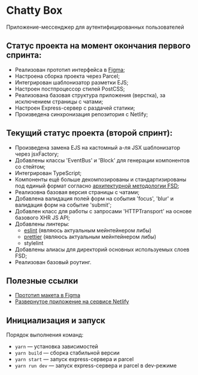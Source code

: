 # Chatty Box
Приложение-мессенджер для аутентифицированных пользователей

## Статус проекта на момент окончания первого спринта:
- Реализован прототип интерфейса в [Figma](https://www.figma.com/file/X6gpLBwpIw0qiFh7bs9p4K/Messenger-UI-Kit?node-id=0%3A1&t=QekbQWmKP3BYQ8MO-1);
- Настроена сборка проекта через Parcel;
- Интегрирован шаблонизатор разметки EJS;
- Настроен постпроцессор стилей PostCSS;
- Реализована базовая структура приложения (верстка), за исключением страницы с чатами;
- Настроен Express-сервер с раздачей статики;
- Произведена синхронизация репозитория с Netlify;

## Текущий статус проекта (второй спринт):
- Произведена замена EJS на кастомный а-ля JSX шаблонизатор через jsxFactory;
- Добавлены классы 'EventBus' и 'Block' для генерации компонентов со стейтом;
- Интегрирован TypeScript;
- Компоненты ещё больше декомпозированы и стандартизированы под единый формат согласно [архитектурной методологии FSD](https://feature-sliced.design/ru/);
- Реализовна базовая версия страницы с чатами;
- Добавлена валидация полей форм на события 'focus', 'blur' и валидация форм на событие 'submit';
- Добавлен класс для работы с запросами 'HTTPTransport' на основе базового XHR JS API;
- Добавлены линтеры:
    - [eslint](https://www.npmjs.com/package/@atlascommunity/eslint-config) (являюсь актуальным мейнтейнером либы)
    - [prettier](https://www.npmjs.com/package/@atlascommunity/prettier-config) (являюсь актуальным мейнтейнером либы)
    - stylelint
- Добавлены алиасы для директорий основных используемых слоев FSD; 
- Реализован базовый роутинг.

## Полезные ссылки
- [Прототип макета в Figma](https://www.figma.com/file/X6gpLBwpIw0qiFh7bs9p4K/Messenger-UI-Kit?node-id=0%3A1&t=QekbQWmKP3BYQ8MO-1)
- [Развернутое приложение на сервисе Netlify](https://chatty-box.netlify.app/)

## Инициализация и запуск
Порядок выполнения команд:
- `yarn` — установка зависимостей
- `yarn build` — сборка стабильной версии
- `yarn start` — запуск express-сервера и parcel
- `yarn run dev` — запуск express-сервера и parcel в dev-режиме
